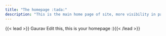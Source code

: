 ```yaml
---
title: "The homepage :tada:"
description: "This is the main home page of site, more visibility in page mode."
---
```


{{< lead >}} Gaurav Edit this, this is your homepage :){{< /lead >}}